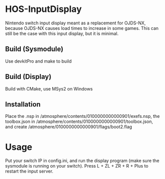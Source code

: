 # HOS-InputDisplay

Nintendo switch input display meant as a replacement for OJDS-NX, because OJDS-NX causes load times to increase in some games. This can still be the case with this input display, but it is minimal.

## Build (Sysmodule)
Use devkitPro and make to build

## Build (Display)
Build with CMake, use MSys2 on Windows

## Installation
Place the .nsp in /atmosphere/contents/0100000000000901/exefs.nsp, the toolbox.json in /atmosphere/contents/0100000000000901/toolbox.json, and create /atmosphere/0100000000000901/flags/boot2.flag

# Usage
Put your switch IP in config.ini, and run the display program (make sure the sysmodule is running on your switch).
Press L + ZL + ZR + R + Plus to restart the input server.